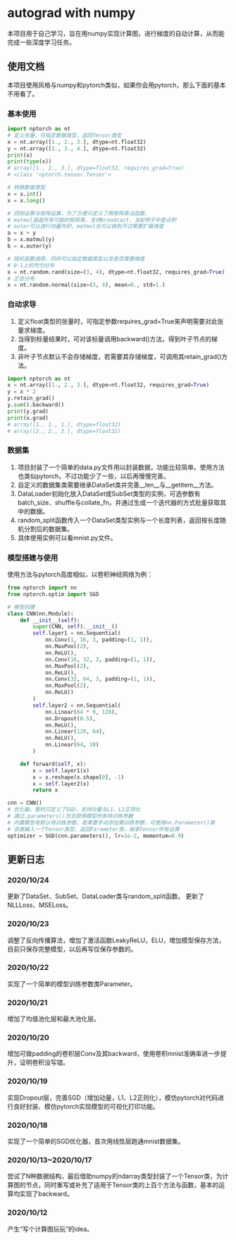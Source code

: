 # autograd with numpy
本项目用于自己学习，旨在用numpy实现计算图，进行梯度的自动计算，从而能完成一些深度学习任务。

## 使用文档
本项目使用风格与numpy和pytorch类似，如果你会用pytorch，那么下面的基本不用看了。

### 基本使用
```python
import nptorch as nt
# 定义张量，可指定数据类型，返回Tensor类型
x = nt.array([1., 2., 3.], dtype=nt.float32)
y = nt.array([2., 3., 4.], dtype=nt.float32)
print(x)
print(type(x))
# array([1., 2., 3.], dtype=float32, requires_grad=True)
# <class 'nptorch.tensor.Tensor'>

# 转换数据类型
x = x.int()
x = x.long()

# 四则运算与矩阵运算，为了方便只定义了两矩阵乘法函数，
# matmul涵盖所有可能的矩阵乘，支持broadcast，当前例子中是点积
# outer可以进行向量外积，matmul也可以做到不过需要扩展维度
a = x + y
b = x.matmul(y)
b = x.outer(y)

# 随机函数调用，同样可以指定数据类型以及是否需要梯度
# 0-1上的均匀分布
x = nt.random.rand(size=(3, 4), dtype=nt.float32, requires_grad=True)
# 正态分布
x = nt.random.normal(size=(3, 4), mean=0., std=1.)
```
### 自动求导
1. 定义float类型的张量时，可指定参数requires_grad=True来声明需要对此张量求梯度。
2. 当得到标量结果时，可对该标量调用backward()方法，得到叶子节点的梯度。
3. 非叶子节点默认不会存储梯度，若需要其存储梯度，可调用其retain_grad()方法。
```python
import nptorch as nt
x = nt.array([1., 2., 3.], dtype=nt.float32, requires_grad=True)
y = x * 2
y.retain_grad()
y.sum().backward()
print(y.grad)
print(x.grad)
# array([1., 1., 1.], dtype=float32)
# array([2., 2., 2.], dtype=float32)
```
### 数据集
1. 项目封装了一个简单的data.py文件用以封装数据，功能比较简单。使用方法也类似pytorch，不过功能少了一些，以后再慢慢完善。
2. 自定义的数据集类需要继承DataSet类并完善__len__与__getitem__方法。
3. DataLoader初始化放入DataSet或SubSet类型的实例，可选参数有batch_size、shuffle与collate_fn，并通过生成一个迭代器的方式批量获取其中的数据。
4. random_split函数传入一个DataSet类型实例与一个长度列表，返回按长度随机分割后的数据集。
5. 具体使用实例可以看mnist.py文件。
### 模型搭建与使用
使用方法与pytorch高度相似，以卷积神经网络为例：
```python
from nptorch import nn
from nptorch.optim import SGD

# 模型创建
class CNN(nn.Module):
    def __init__(self):
        super(CNN, self).__init__()
        self.layer1 = nn.Sequential(
            nn.Conv(1, 16, 3, padding=(1, 1)),
            nn.MaxPool(2),
            nn.ReLU(),
            nn.Conv(16, 32, 3, padding=(1, 1)),
            nn.MaxPool(2),
            nn.ReLU(),
            nn.Conv(32, 64, 3, padding=(1, 1)),
            nn.MaxPool(2),
            nn.ReLU()
        )
        self.layer2 = nn.Sequential(
            nn.Linear(64 * 9, 128),
            nn.Dropout(0.5),
            nn.ReLU(),
            nn.Linear(128, 64),
            nn.ReLU(),
            nn.Linear(64, 10)
        )

    def forward(self, x):
        x = self.layer1(x)
        x = x.reshape(x.shape[0], -1)
        x = self.layer2(x)
        return x

cnn = CNN()
# 优化器，暂时只定义了SGD，支持动量与L1、L2正则化
# 通过.parameters()方法获得模型所有待训练参数
# 内置模型有默认待训练参数，若需要手动添加需训练参数，可使用nn.Parameter()类
# 该类输入一个Tensor类型，返回Parameter类，继承Tensor所有运算
optimizer = SGD(cnn.parameters(), lr=1e-2, momentum=0.9)
```
## 更新日志
### 2020/10/24
更新了DataSet、SubSet、DataLoader类与random_split函数。
更新了NLLLoss、MSELoss。
### 2020/10/23
调整了反向传播算法，增加了激活函数LeakyReLU，ELU，增加模型保存方法，目前只保存完整模型，以后再写仅保存参数的。
### 2020/10/22
实现了一个简单的模型训练参数类Parameter。
### 2020/10/21
增加了均值池化层和最大池化层。
### 2020/10/20
增加可做padding的卷积层Conv及其backward，使用卷积mnist准确率进一步提升，证明卷积没写错。
### 2020/10/19
实现Dropout层，完善SGD（增加动量，L1、L2正则化），模仿pytorch对代码进行良好封装、模仿pytorch实现模型的可视化打印功能。
### 2020/10/18
实现了一个简单的SGD优化器，首次用线性层跑通mnist数据集。
### 2020/10/13~2020/10/17
尝试了N种数据结构，最后借助numpy的ndarray类型封装了一个Tensor类，为计算图的节点，同时重写或补充了适用于Tensor类的上百个方法与函数，基本的运算均实现了backward。
### 2020/10/12
产生“写个计算图玩玩”的idea。